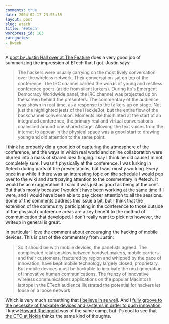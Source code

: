 ```yaml
---
comments: true
date: 2004-02-17 23:55:55
layout: post
slug: etech
title: '#etech'
wordpress_id: 163
categories:
- Dweeb
---
```


A [post by Justin Hall over at The Feature](http://www.thefeature.com/article?articleid=100392) does a very good job of summarizing the impression of ETech that I got. Justin says:


> The hackers were usually carrying on the most lively conversation over the wireless network. Their conversation sat on top of the conference. The IRC channel carried the words of young and restless conference goers (aside from silent lurkers). During Ito's Emergent Democracy Worldwide panel, the IRC channel was projected up on the screen behind the presenters. The commentary of the audience was shown in real time, as a response to the talkers up on stage. Not just the highlighted jests of the HeckleBot, but the entire flow of the backchannel conversation. Moments like this hinted at the start of an integrated conference, the primary real and virtual conversations coalesced around one shared stage. Allowing the text voices from the internet to appear in the physical space was a good start to drawing young and old attention to the same point.


I think he probably did a good job of capturing the atmosphere of the conference, and the ways in which real world and online collaboration were blurred into a mass of shared idea flinging. I say I think he did cause I'm not completely sure. I wasn't physically at the conference.  I was lurking in #etech during parts of the presentations, but I was mostly working. Every once in a while if there was  an interesting topic on the schedule I would pop over to the wiki and start paying attention to the commentary in #etech. It would be an exaggeration if I said it was just as good as being at the conf.  But that's mostly because I wouldn't have been working at the same time if I were, and I would have been able to pay closer attention to all the sessions.  Some of the comments address this issue a bit, but I think that the extension of the community participating in the conference to those outside of the physical conference areas are a key benefit to the method of communication that developed. I don't really want to pick nits however, the writeup in general is great.

In particular I love the comment about encouraging the hacking of mobile devices. This is part of the commentary from Justin:


> So it should be with mobile devices, the panelists agreed. The complicated relationships between handset makers, mobile carriers and their customers, fractured by region and whipped by the pace of innovation, have kept mobile technology largely closed, proprietary. But mobile devices must be hackable to incubate the next generation of innovative human communications. The frenzy of innovative wireless communications applications on the popular Macintosh laptops in the ETech audience illustrated the potential for hackers let loose on a loose network.


Which is very much something that [I believe in as well](http://www.bitsplitter.net/blog/index.php?p=6). And I [fully groove to the necessity of hackable devices and systems in order to push innovation](http://www.bitsplitter.net/blog/index.php?p=24). I knew [Howard Rheingold](http://www.smartmobs.com/index.html) was of the same camp, but it's cool to see that [the CTO at Nokia](http://www.nokia.com/cda2/0,1083,33296,00.html) thinks the same kind of thoughts.
